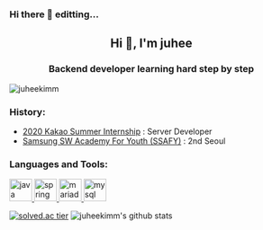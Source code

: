 ### Hi there 👋 editting...

<!--
**juheekimm/juheekimm** is a ✨ _special_ ✨ repository because its `README.md` (this file) appears on your GitHub profile.

Here are some ideas to get you started:

- 🔭 I’m currently working on ...
- 🌱 I’m currently learning ...
- 👯 I’m looking to collaborate on ...
- 🤔 I’m looking for help with ...
- 💬 Ask me about ...
- 📫 How to reach me: ...
- 😄 Pronouns: ...
- ⚡ Fun fact: ...
-->

<h2 align="center">Hi 👋, I'm juhee</h2>

<h3 align="center">Backend developer learning hard step by step</h3>

<p align="left"> <img src="https://komarev.com/ghpvc/?username=juheekimm&label=Profile%20views&color=0e75b6&style=flat" alt="juheekimm" /> </p>

<h3 align="left">History:</h3>

- [2020 Kakao Summer Internship](https://www.kakaocorp.com) : Server Developer
- [Samsung SW Academy For Youth (SSAFY)](https://www.ssafy.com/ksp/jsp/swp/swpMain.jsp) : 2nd Seoul
<!-- - [Dongduk Woman's University](https://www.dongduk.ac.kr/kor/main.do) : Business Administration, Computer Science -->

<!-- - [buddev Tech Blog](https://buddev.tistory.com) -->

<h3 align="left">Languages and Tools:</h3>
<p align="left">
  <a href="https://www.java.com" target="_blank">
    <img src="https://devicons.github.io/devicon/devicon.git/icons/java/java-original-wordmark.svg" alt="java" width="40" height="40"/>
  </a>
  <a href="https://spring.io/" target="_blank">
    <img src="https://www.vectorlogo.zone/logos/springio/springio-icon.svg" alt="spring" width="40" height="40"/>
  </a>
  <a href="https://mariadb.org/" target="_blank">
    <img src="https://www.vectorlogo.zone/logos/mariadb/mariadb-icon.svg" alt="mariadb" width="40" height="40"/>
  </a>
  <a href="https://www.mysql.com/" target="_blank">
    <img src="https://devicons.github.io/devicon/devicon.git/icons/mysql/mysql-original-wordmark.svg" alt="mysql" width="40" height="40"/>
  </a>
</p>

[![solved.ac tier](http://mazassumnida.wtf/api/generate_badge?boj=yylcd99999)](https://solved.ac/yylcd99999)
![juheekimm's github stats](https://github-readme-stats.vercel.app/api?username=juheekimm&show_icons=true)
